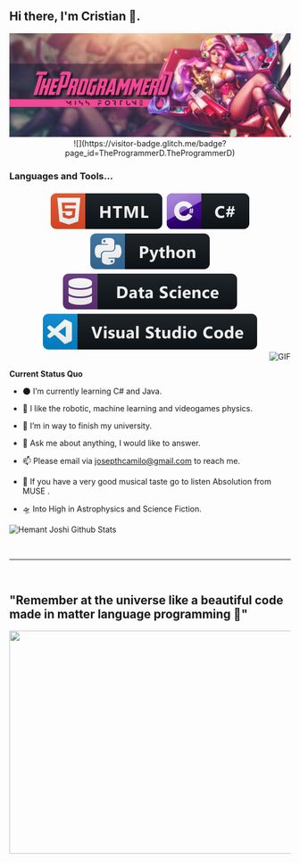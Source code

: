 ## Hi there, I'm Cristian 🐉.

<p align="center">
  <img src="https://github.com/TheProgrammerD/TheProgrammerD/blob/main/TheProgrammerD.jpg">
  ![](https://visitor-badge.glitch.me/badge?page_id=TheProgrammerD.TheProgrammerD)
</p>



### Languages and Tools...

<p align="center">
 <img src="https://raw.githubusercontent.com/8bithemant/8bithemant/master/svg/dev/languages/html.svg" alt="Twitter" style="vertical-align:top; margin:4px"><img src="https://raw.githubusercontent.com/8bithemant/8bithemant/master/svg/dev/languages/csharp.svg"alt="Twitter" style="vertical-align:top; margin:4px"><img src="https://raw.githubusercontent.com/8bithemant/8bithemant/master/svg/dev/languages/python.svg" alt="Twitter" style="vertical-align:top; margin:4px"><img src="https://raw.githubusercontent.com/8bithemant/8bithemant/master/svg/dev/misc/datascience.svg" alt="Twitter" style="vertical-align:top; margin:4px"><img src="https://raw.githubusercontent.com/8bithemant/8bithemant/master/svg/dev/tools/visualstudio_code.svg" alt="Twitter" style="vertical-align:top; margin:4px">

<br />
<img align="right" alt="GIF" src="https://thumbs.gfycat.com/TotalThornyAfricanhornbill-size_restricted.gif" />
<br />

**Current Status Quo**

- 🌑 I’m currently learning C# and Java.
- 🤖 I like the robotic, machine learning and videogames physics.
- 🎸 I’m in way to finish my university.
- 💬 Ask me about anything, I would like to answer.
- 📫 Please email via josepthcamilo@gmail.com to reach me.

- 🚀  If you have a very good musical taste go to listen Absolution from MUSE .
- 🛸 Into High in Astrophysics and Science Fiction.


![Hemant Joshi Github Stats](https://github-readme-stats.vercel.app/api?username=TheProgrammerD&show_icons=true&title_color=fff&icon_color=79ff97&text_color=9f9f9f&bg_color=151515)

<br />

*************

<br />



## "Remember at the universe like a beautiful code made in matter language programming 🌌"

<p align="center">
  <img height="400" width="600" src="https://images.fineartamerica.com/images-medium-large-5/boy-looking-through-telescope-mark-garlickscience-photo-library.jpg">
</p>
